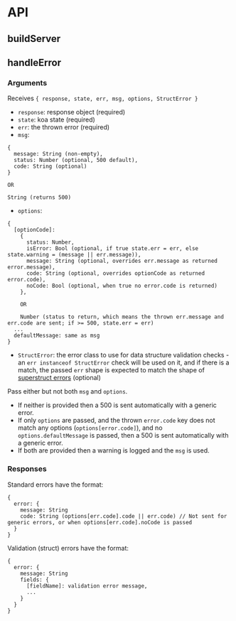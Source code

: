 # API

## buildServer

## handleError

### Arguments

Receives `{ response, state, err, msg, options, StructError }`
* `response`: response object (required)
* `state`: koa state (required)
* `err`: the thrown error (required)
* `msg`:
```
{
  message: String (non-empty),
  status: Number (optional, 500 default),
  code: String (optional)
}

OR

String (returns 500)
```
* `options`:
```
{
  [optionCode]:
    {
      status: Number,
      isError: Bool (optional, if true state.err = err, else state.warning = (message || err.message)),
      message: String (optional, overrides err.message as returned error.message),
      code: String (optional, overrides optionCode as returned error.code),
      noCode: Bool (optional, when true no error.code is returned)
    },

    OR

    Number (status to return, which means the thrown err.message and err.code are sent; if >= 500, state.err = err)
  ...
  defaultMessage: same as msg
}
```
* `StructError`: the error class to use for data structure validation checks - an `err instanceof StructError` check will be used on it, and if there is a match, the passed `err` shape is expected to match the shape of [superstruct errors](https://www.npmjs.com/package/superstruct) (optional)

Pass either but not both `msg` and `options`.
* If neither is provided then a 500 is sent automatically with a generic error.
* If only `options` are passed, and the thrown `error.code` key does not match any options (`options[error.code]`), and no `options.defaultMessage` is passed, then a 500 is sent automatically with a generic error.
* If both are provided then a warning is logged and the `msg` is used.

### Responses
Standard errors have the format:
```
{
  error: {
    message: String
    code: String (options[err.code].code || err.code) // Not sent for generic errors, or when options[err.code].noCode is passed
  }
}
```

Validation (struct) errors have the format:
```
{
  error: {
    message: String
    fields: {
      [fieldName]: validation error message,
      ...
    }
  }
}
```
